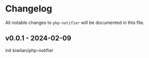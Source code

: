 # Changelog

All notable changes to `php-notifier` will be documented in this file.

## v0.0.1 - 2024-02-09

init kiwilan/php-notifier
